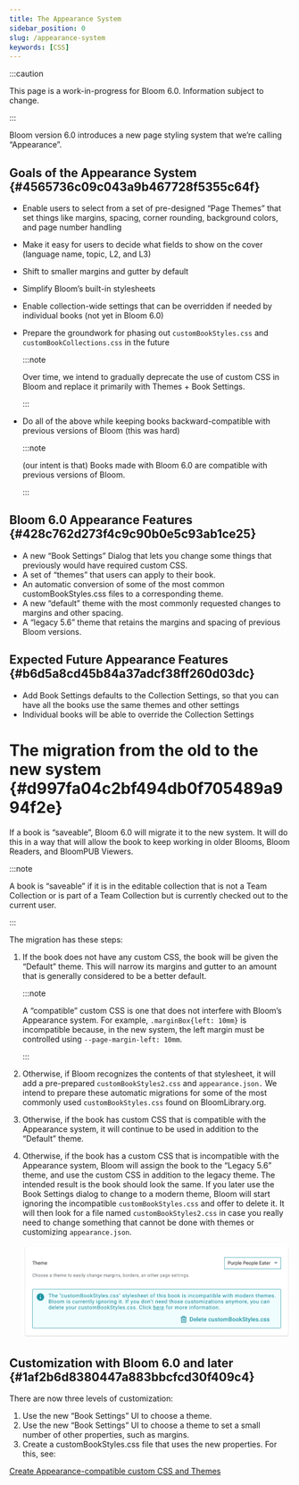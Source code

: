 ```yaml
---
title: The Appearance System
sidebar_position: 0
slug: /appearance-system
keywords: [CSS]
---
```




:::caution

This page is a work-in-progress for Bloom 6.0. Information subject to change.

:::




Bloom version 6.0 introduces a new page styling system that we’re calling “Appearance”. 


## Goals of the Appearance System {#4565736c09c043a9b467728f5355c64f}

- Enable users to select from a set of pre-designed “Page Themes” that set things like margins, spacing, corner rounding, background colors, and page number handling
- Make it easy for users to decide what fields to show on the cover (language name, topic, L2, and L3)
- Shift to smaller margins and gutter by default
- Simplify Bloom’s built-in stylesheets
- Enable collection-wide settings that can be overridden if needed by individual books (not yet in Bloom 6.0)
- Prepare the groundwork for phasing out `customBookStyles.css` and `customBookCollections.css` in the future

	:::note
	
	Over time, we intend to gradually deprecate the use of custom CSS in Bloom and replace it primarily with Themes + Book Settings.
	
	:::
	
	

- Do all of the above while keeping books backward-compatible with previous versions of Bloom (this was hard)

	:::note
	
	(our intent is that) Books made with Bloom 6.0 are compatible with previous versions of Bloom.
	
	:::
	
	


## Bloom 6.0 Appearance Features {#428c762d273f4c9c90b0e5c93ab1ce25}

- A new “Book Settings” Dialog that lets you change some things that previously would have required custom CSS.
- A set of “themes” that users can apply to their book.
- An automatic conversion of some of the most common customBookStyles.css files to a corresponding theme.
- A new “default” theme with the most commonly requested changes to margins and other spacing.
- A “legacy 5.6” theme that retains the margins and spacing of previous Bloom versions.

## Expected Future Appearance Features {#b6d5a8cd45b84a37adcf38ff260d03dc}

- Add Book Settings defaults to the Collection Settings, so that you can have all the books use the same themes and other settings
- Individual books will be able to override the Collection Settings

# The migration from the old to the new system {#d997fa04c2bf494db0f705489a994f2e}


If a book is “saveable”, Bloom 6.0 will migrate it to the new system. It will do this in a way that will allow the book to keep working in older Blooms, Bloom Readers, and BloomPUB Viewers.


:::note

A book is “saveable” if it is in the editable collection that is not a Team Collection or is part of a Team Collection but is currently checked out to the current user.

:::




The migration has these steps:

1. If the book does not have any custom CSS, the book will be given the “Default” theme. This will narrow its margins and gutter to an amount that is generally considered to be a better default.

	:::note
	
	A “compatible” custom CSS is one that does not interfere with Bloom’s Appearance system. For example, `.marginBox{left: 10mm}` is incompatible because, in the new system, the left margin must be controlled using `--page-margin-left: 10mm`.
	
	:::
	
	

2. Otherwise, if Bloom recognizes the contents of that stylesheet, it will add a pre-prepared `customBookStyles2.css` and `appearance.json.` We intend to prepare these automatic migrations for some of the most commonly used `customBookStyles.css` found on BloomLibrary.org.
3. Otherwise, if the book has custom CSS that is compatible with the Appearance system, it will continue to be used in addition to the “Default” theme.
4. Otherwise, if the book has a custom CSS that is incompatible with the Appearance system, Bloom will assign the book to the “Legacy 5.6” theme, and use the custom CSS in addition to the legacy theme. The intended result is the book should look the same. If you later use the Book Settings dialog to change to a modern theme, Bloom will start ignoring the incompatible `customBookStyles.css` and offer to delete it. It will then look for a file named `customBookStyles2.css` in case you really need to change something that cannot be done with themes or customizing `appearance.json`.

	![](./appearance-system.2c87f19f-c117-45f0-b177-57c0f7f0c031.png)


## Customization with Bloom 6.0 and later {#1af2b6d8380447a883bbcfcd30f409c4}


There are now three levels of customization:

1. Use the new “Book Settings” UI to choose a theme.
2. Use the new “Book Settings” UI to choose a theme to set a small number of other properties, such as margins.
3. Create a customBookStyles.css file that uses the new properties. For this, see:

[Create Appearance-compatible custom CSS and Themes](/appearance-system-css)

